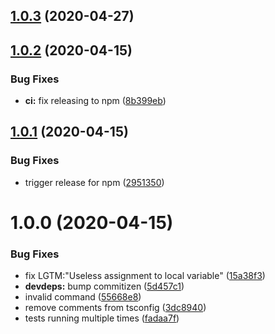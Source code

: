 ## [1.0.3](https://github.com/JuroOravec/instance-manager/compare/v1.0.2...v1.0.3) (2020-04-27)

## [1.0.2](https://github.com/JuroOravec/instance-manager/compare/v1.0.1...v1.0.2) (2020-04-15)


### Bug Fixes

* **ci:** fix releasing to npm ([8b399eb](https://github.com/JuroOravec/instance-manager/commit/8b399ebcae0fd75bf361e77cf9f0277455463b8b))

## [1.0.1](https://github.com/JuroOravec/instance-manager/compare/v1.0.0...v1.0.1) (2020-04-15)


### Bug Fixes

* trigger release for npm ([2951350](https://github.com/JuroOravec/instance-manager/commit/2951350bfef73b272a7b78c64355f5dafa0ebbda))

# 1.0.0 (2020-04-15)


### Bug Fixes

* fix LGTM:"Useless assignment to local variable" ([15a38f3](https://github.com/JuroOravec/instance-manager/commit/15a38f34136c7a11db69c32863d36e7c70f51067))
* **devdeps:** bump commitizen ([5d457c1](https://github.com/JuroOravec/instance-manager/commit/5d457c113dfda04310146443ffb58d50e818fc17))
* invalid command ([55668e8](https://github.com/JuroOravec/instance-manager/commit/55668e8b61dd2661cf5e1f64b9caad35405672e1))
* remove comments from tsconfig ([3dc8940](https://github.com/JuroOravec/instance-manager/commit/3dc8940d664b5ed2a45416bc98ebf3f7ca255f21))
* tests running multiple times ([fadaa7f](https://github.com/JuroOravec/instance-manager/commit/fadaa7fa21460e55866e8b5622630cce92d825b3))
